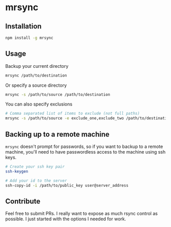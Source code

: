 # mrsync

## Installation
```sh
npm install -g mrsync
```

## Usage

Backup your current directory
```sh
mrsync /path/to/destination
```

Or specify a source directory
```sh
mrsync -s /path/to/source /path/to/destination
```

You can also specify exclusions
```sh
# Comma separated list of items to exclude (not full paths)
mrsync -s /path/to/source -e exclude_one,exclude_two /path/to/destination
```

## Backing up to a remote machine
`mrsync` doesn't prompt for passwords, so if you want to backup to a remote machine, you'll need to have passwordless access to the machine using ssh keys.
```sh
# Create your ssh key pair
ssh-keygen

# Add your id to the server
ssh-copy-id -i /path/to/public_key user@server_address

```

## Contribute
Feel free to submit PRs. I really want to expose as much rsync control as possible. I just started with the options I needed for work.
